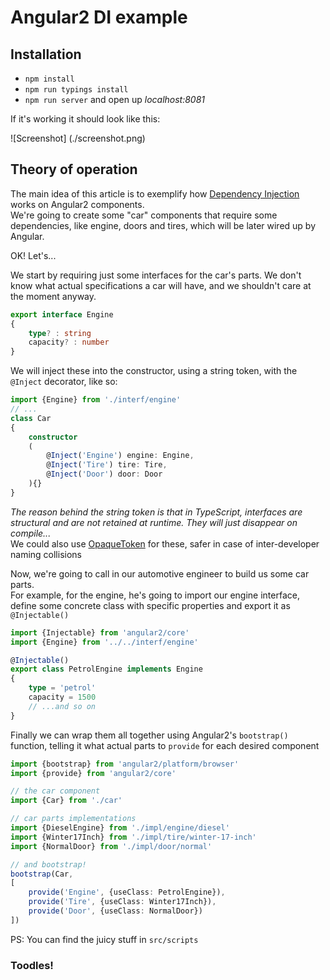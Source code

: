 # Angular2 DI example

## Installation

- `npm install`
- `npm run typings install`
- `npm run server` and open up _localhost:8081_

If it's working it should look like this:

![Screenshot]
(./screenshot.png)

## Theory of operation

The main idea of this article is to exemplify how [Dependency Injection](https://angular.io/docs/ts/latest/guide/dependency-injection.html) works on Angular2 components.  
We're going to create some "car" components that require some dependencies, like engine, doors and tires, which will be later wired up by Angular.

OK! Let's...

We start by requiring just some interfaces for the car's parts. We don't know what actual specifications a car will have, and we shouldn't care at the moment anyway.
```typescript
export interface Engine
{
	type? : string
	capacity? : number
}
```
We will inject these into the constructor, using a string token, with the `@Inject` decorator, like so:
```typescript
import {Engine} from './interf/engine'
// ...
class Car
{
	constructor
	( 
		@Inject('Engine') engine: Engine, 
		@Inject('Tire') tire: Tire, 
		@Inject('Door') door: Door
	){}
}
```
_The reason behind the string token is that in TypeScript, interfaces are structural and are not retained at runtime. They will just disappear on compile..._  
We could also use [OpaqueToken](https://angular.io/docs/ts/latest/api/core/OpaqueToken-class.html) for these, safer in case of inter-developer naming collisions 

Now, we're going to call in our automotive engineer to build us some car parts.  
For example, for the engine, he's going to import our engine interface, define some concrete class with specific properties and export it as `@Injectable()`
```typescript
import {Injectable} from 'angular2/core'
import {Engine} from '../../interf/engine'

@Injectable()
export class PetrolEngine implements Engine
{
	type = 'petrol'
	capacity = 1500
	// ...and so on
}
```  

Finally we can wrap them all together using Angular2's `bootstrap()` function, telling it what actual parts to `provide` for each desired component
```typescript
import {bootstrap} from 'angular2/platform/browser'
import {provide} from 'angular2/core'

// the car component
import {Car} from './car'

// car parts implementations
import {DieselEngine} from './impl/engine/diesel'
import {Winter17Inch} from './impl/tire/winter-17-inch'
import {NormalDoor} from './impl/door/normal'

// and bootstrap!
bootstrap(Car, 
[
	provide('Engine', {useClass: PetrolEngine}), 
	provide('Tire', {useClass: Winter17Inch}), 
	provide('Door', {useClass: NormalDoor})
])
```

PS: You can find the juicy stuff in `src/scripts`

### Toodles!

